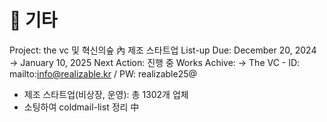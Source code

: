 # 🚩 기타

Project: the vc 및 혁신의숲 內 제조 스타트업 List-up
Due: December 20, 2024 → January 10, 2025
Next Action: 진행 중
Works Achive: → The VC - ID: mailto:info@realizable.kr / PW: realizable25@
- 제조 스타트업(비상장, 운영): 총 1302개 업체
- 소팅하여 coldmail-list 정리 中